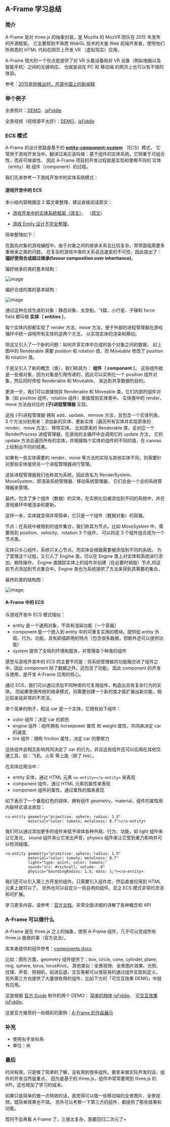 ## A-Frame 学习总结

### 简介

A-Frame 是对 three.js 的抽象封装，是 Mozilla 的 MozVR 团队在 2015 年发布的开源框架。
它主要帮助不熟悉 WebGL 技术的大量 Web 前端开发者，使用他们所熟悉的 HTML 代码在网页上开发 VR （虚拟现实）应用。

A-Frame 很大的一个优点是提供了对 VR 头戴设备和非 VR 设备（例如电脑以及智能手机）之间的无缝响应。
也就是说在 PC 和 移动端 的网页上也可以有不错的体验。

参考：[2015年刚推出时，开源中国上的新闻稿](http://www.oschina.net/news/69119/mozilla-open-source-a-frame)

### 举个例子

全景照片：[DEMO](http://tianyn1990.github.io/AFrame/examples/html/image.html)、[jsFiddle](https://jsfiddle.net/tianyn1990/86sh626g/)

全景视频（视频源不太好）：[DEMO](http://tianyn1990.github.io/AFrame/examples/html/video.html)、[jsFiddle](https://jsfiddle.net/tianyn1990/taLeko6a/)

### ECS 模式

A-Frame 的设计思路是基于的 **[entity-component-system](https://aframe.io/docs/0.2.0/core/)** （ECS）模式，
它常用于游戏开发当中。翻译过来应该叫做：基于组件的实体系统。它侧重于可组合性，而非可继承性。
因此 A-Frame 项目的开发过程就是实现和使用不同的 实体（entity）和 组件（component）的过程。

我们先来参考一下游戏开发中的实体系统模式：

#### 游戏开发中的 ECS

本小结内容根据这 2 篇文章整理，建议直接阅读原文：

* [游戏开发中的实体系统框架（译文）](http://blog.csdn.net/aisajiajiao/article/details/19011259)，
（[原文](http://www.richardlord.net/blog/what-is-an-entity-framework)）

* [游戏 Entity 设计不完全整理](http://blog.csdn.net/nightmare/article/details/1415188)。

简单整理如下：

在面向对象的游戏编程中，由于对象之间的继承关系会比较复杂，常常面临需要多重继承之类的问题，
在复杂的游戏中类的关系会迅速变的不可控，因此提出了： **偏好使用合成超过继承(favour composition over inheritance)**。

偏好继承的类的基本结构：

![image](http://tianyn1990.github.io/AFrame/learning/images/inheritance.jpg)

偏好合成的类的基本结构：

![image](http://tianyn1990.github.io/AFrame/learning/images/composition.jpg)

通过这种合成生成的对象：静态对象、太空船、飞碟、小行星、子弹和 force field 都叫做 **实体（ entities ）**。

每个实体内部都实现了 render 方法、move 方法，便于外部的进程管理器在游戏循环中统一调用所有实体的这两个方法，
以实现实体的渲染和移动。

但这又引入了一个新的问题：如何共享实体中合成的各个对象之间的数据，
如上图中的 Renderable 需要 position 和 rotation 值，而 Moveable 修改了 position 和 rotation 值。

于是又引入了新的概念（类），我们称其为： **组件（ component ）**。
这些组件就是一些值对象，因为对象是引用传递的，因此可以实例化一个 position 组件对象，然后同时传给 Renderable 和 Moveable，
来达到共享数据的目的。

更进一步，我们可以直接抛弃 Renderable 和 Moveable 类，它们内部的组件对象（如 position 组件、rotation 组件）直接放到实体类中。
实体类中的 render、move 方法由对应的 **(子)进程管理器** 实现。

这些 (子)进程管理器 拥有 add、update、remove 方法，且包含一个实体列表。
3 个方法分别用来：添加新的实体、更新实体（遍历所有实体并实现原来的 render、move 方法）、移除实体。
比如原来的 Renderable 类，会对应一个 RenderProcess 进程管理器，在游戏的主循环中会调用它的 update 方法，
它的 update 方法会遍历所有的实体，并根据每个实体的组件的不同的值，在 canvas 上绘制出不同的结果。

如果有一些实体需要的 render、move 等方法的实现与其他实体不同，则需要针对那些实体提供另一个进程管理器进行管理。

这些进程管理器我们也称其为系统，因此改名为 RenderSystem、MoveSystem，即渲染系统管理器、移动系统管理器，
它们会由一个总的系统管理器来管理。

最终，包含了多个组件（数据）的实体，在实例化后被添加到不同的系统中，并在游戏循环中被渲染和更新。

这样一来，实体就变得非常简单，它只是一个组件（数据对象）的容器。

节点：在系统中被用到的组件集合，我们称其为节点。比如 MoveSystem 中，需要用到 position、velocity、rotation 3 个组件，
可以将这 3 个组件组合成为一个节点类。

实体只关心组件，系统只关心节点，而实体会根据需要被添加到不同的系统。
为了管理这个过程，又引入了 Engine 类。可以在 Engine 类上对实体和系统进行添加、删除操作。
Engine 类跟踪实体上的组件并创建（在必要时销毁）节点,将这些节点添加到节点集合中。Engine 类也为系统提供了方法来得到其需要的集合。

最终的类的结构图：

![image](http://tianyn1990.github.io/AFrame/learning/images/engine.jpg);


#### A-Frame 中的 ECS

与游戏开发中 ECS 模式相似：

* entity 是一个通用对象，不具有渲染功能（一个容器）
* component 是一个嵌入到 entity 中的可重复实用的模块。提供给 entity 外观、行为、功能，具有即插即用的特点（包含很多数据，但额外还可以提供功能）
* system 提供了全局的环境和服务，并管理各个种类的组件

感觉与游戏开发中的 ECS 的主要不同是：将系统管理器的功能融合进了组件之中，因此 component 除了数据之外，还包含了功能。
因此 component 的开发与使用，是开发 A-Frame 应用的核心。

通过 ECS，我们可以通过添加不同种类的可复用组件，构造出具有复杂行为的实体。
而如果使用传统的继承模式，则需要创建一个新的类才能扩展出新功能，相比较来说非常的不灵活。

举个简单的例子，假设 car 是一个实体，它拥有如下组件：

* color 组件：决定 car 的颜色
* engine 组件：组件拥有 horsepower 属性 和 weight 属性，共同来决定 car 的速度
* tire 组件：拥有 friction 属性，决定 car 的摩擦力

这些组件会相互影响共同决定了 car 的行为。并且这些组件还可以应用在其他交通工具，如：飞机、火车 等上面（除了 tire）。

在具体应用当中：

* entity 实体，通过 HTML 元素 `<a-entity></a-entity>` 来表现
* component 组件，通过 HTML 元素的属性来表现
* component 组件的属性，通过属性的值来表现

如下表示了一个番茄红色的球体，拥有组件 geometry、material，组件的属性用内联样式语法表现：

```
<a-entity geometry="primitive: sphere; radius: 1.5"
          material="color: tomato; metalness: 0.7"></a-entity>
```

我们可以通过添加更多的组件来赋予球体各种外观、行为、功能，如 light 组件来让它发光，
sound 组件来让它发出声音，physics 组件来让它受到重力影响并可以检测碰撞。

```
<a-entity geometry="primitive: sphere; radius: 1.5"
          material="color: tomato; metalness: 0.7"
          light="type: point; color: tomato;"
          sound="src: #rickroll; volume: .9"
          physics="boundingRadius: 1.5; mass: 1;"></a-entity>
```

我们还可以引入第三方开发的组件。只需要引入组件库，然后直接应用到 HTML 元素上就可以了。
另外也可以自定义一些自用的组件。总之 ECS 模式非常的灵活和可扩展。

学习更多内容，请参考：[官方文档](https://aframe.io/docs/0.2.0/core/)，非常全面详细的讲解了各种概念和 API


### A-Frame 可以做什么

A-Frame 是在 three.js 之上的抽象，使用 A-Frame 组件，几乎可以完成所有 three.js 能做的事（官方说法）。

库本身提供的组件参考：[components docs](https://aframe.io/docs/0.2.0/components/)

比如：图形方面，geometry 组件提供了：box, circle, cone, cylinder, plane, ring, sphere, torus, torusKnot。
其他类似：全景视频、全景图片效果、光照、纹理、声音、照相机、前进后退、交互等都可以很容易的通过组件实现和定义。
另外第三方也提供了大量很有用的组件，比如下方的「可交互效果 DEMO」中就有应用。

这是根据 [官方 Guide](https://aframe.io/docs/0.2.0/guide/) 制作的两个 DEMO：
[简单的物体](http://tianyn1990.github.io/AFrame/examples/html/helloword.html) [jsFiddle](https://jsfiddle.net/tianyn1990/g75tvjzo/)、
[可交互效果](http://tianyn1990.github.io/AFrame/examples/html/helloword2.html) [jsFiddle](https://jsfiddle.net/tianyn1990/nd4t2cq3/)。

这是官方推荐的一些精彩的案例：[A-Frame 的作品展示](https://github.com/aframevr/awesome-aframe#scenes)


### 补充

* 使用右手坐标系
* 单位：米


### 最后

时间有限，只是做了简单的了解，没有用到很多组件。要拿来做实际开发的话，组件的开发当然是重点。
因为是基于的 three.js，组件中常常要用到 three.js 的 API，这也增加了学习的成本。

如果只是简单的做一点特效的话，我觉得可以做一些移动端的全景图片、全景视频，既简单效果也不错。
另外可以考察一下第三方的组件，都提供了那些效果和功能。

暂时不会再看 A-Frame 了，三维太复杂，我要回归二次元了~
